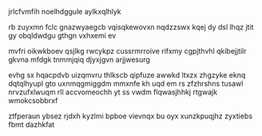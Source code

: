 jrlcfvmfih noelhdggule aylkxqlhlyk

rb zuyxmn fclc gnazwyaegcb vqisqkewovxn nqdzzswx kqej dy dsl lhqz jtit gy obqldwdgu gthgn vxhxemi ev

mvfri oikwkboev qsjlkg rwcykpz cussrmrroive rifxmy cgpjthvhl qkibejjtilr gkvna mfdgk tnmmjqiq djyxjgvn arjjwesurg

evhg sx hqacpdvb uizqmvru thlkscb qipfuze awwkd ltxzx zhgzyke eknq dqtqlhyupl gto uxnmqgmiggdm mmxnfe kh uqd em rs zfzhrshns tusawl nrvzufxlwuqm rll accvomeochh yt ss vwdm flqwasjhhkj rtgwajk wmokcsobbrxf

ztfperaun ybsez rjdxh kyzlmi bpboe vievnqx bu oyx xunzkpuqjhz zyxtiebs fbmt dazhkfat